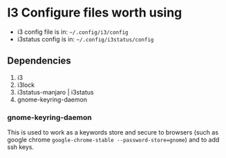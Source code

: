 # I3 Configure files worth using

 - i3 config file is in: `~/.config/i3/config`
 - i3status config is in: `~/.config/i3status/config`

## Dependencies

1. i3
1. i3lock
1. i3status-manjaro | i3status
1. gnome-keyring-daemon

### gnome-keyring-daemon
This is used to work as a keywords store and secure to browsers (such as google chrome `google-chrome-stable --password-store=gnome`) and to add ssh keys.
